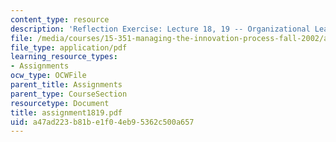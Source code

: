 ```yaml
---
content_type: resource
description: 'Reflection Exercise: Lecture 18, 19 -- Organizational Learning'
file: /media/courses/15-351-managing-the-innovation-process-fall-2002/a47ad223b81be1f04eb95362c500a657_assignment1819.pdf
file_type: application/pdf
learning_resource_types:
- Assignments
ocw_type: OCWFile
parent_title: Assignments
parent_type: CourseSection
resourcetype: Document
title: assignment1819.pdf
uid: a47ad223-b81b-e1f0-4eb9-5362c500a657
---
```

